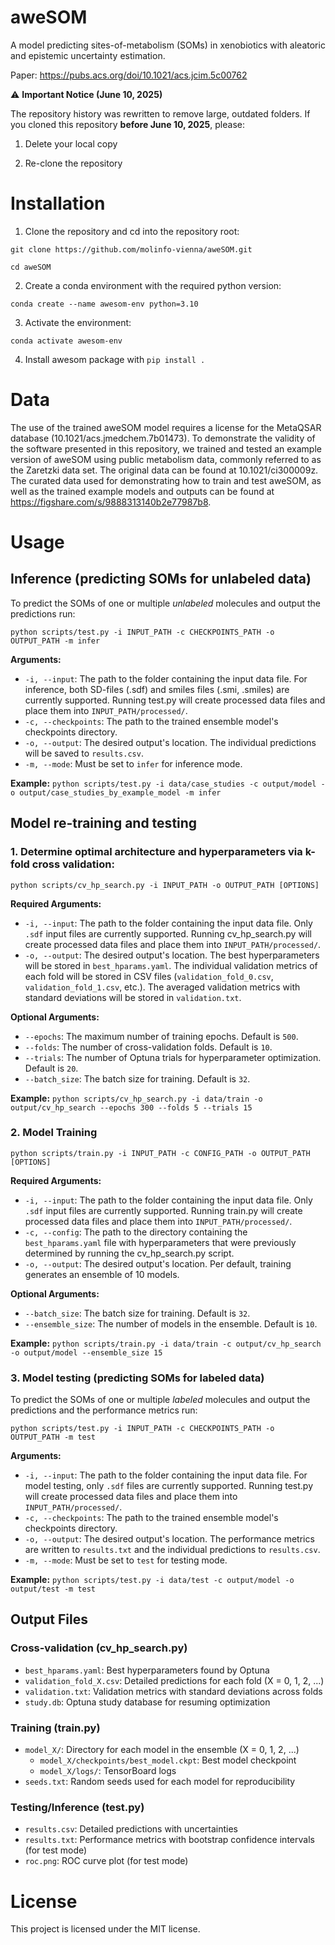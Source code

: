 aweSOM
==============================

A model predicting sites-of-metabolism (SOMs) in xenobiotics with aleatoric and epistemic uncertainty estimation.

Paper: https://pubs.acs.org/doi/10.1021/acs.jcim.5c00762

⚠️ **Important Notice (June 10, 2025)**

The repository history was rewritten to remove large, outdated folders. If you cloned this repository **before June 10, 2025**, please:

1. Delete your local copy

2. Re-clone the repository

# Installation

1. Clone the repository and cd into the repository root:

```git clone https://github.com/molinfo-vienna/aweSOM.git```

```cd aweSOM```

2. Create a conda environment with the required python version:

```conda create --name awesom-env python=3.10```

3. Activate the environment:

```conda activate awesom-env```

4. Install awesom package with ```pip install .```


# Data
The use of the trained aweSOM model requires a license for the MetaQSAR database (10.1021/acs.jmedchem.7b01473). To demonstrate the validity of the software presented in this repository, we trained and tested an example version of aweSOM using public metabolism data, commonly referred to as the Zaretzki data set. The original data can be found at 10.1021/ci300009z. The curated data used for demonstrating how to train and test aweSOM, as well as the trained example models and outputs can be found at https://figshare.com/s/9888313140b2e77987b8.


# Usage

## Inference (predicting SOMs for unlabeled data)

To predict the SOMs of one or multiple *unlabeled* molecules and output the predictions run:

```python scripts/test.py -i INPUT_PATH -c CHECKPOINTS_PATH -o OUTPUT_PATH -m infer```

**Arguments:**
- `-i, --input`: The path to the folder containing the input data file. For inference, both SD-files (.sdf) and smiles files (.smi, .smiles) are currently supported. Running test.py will create processed data files and place them into `INPUT_PATH/processed/`.
- `-c, --checkpoints`: The path to the trained ensemble model's checkpoints directory.
- `-o, --output`: The desired output's location. The individual predictions will be saved to `results.csv`.
- `-m, --mode`: Must be set to `infer` for inference mode.

**Example:**
```python scripts/test.py -i data/case_studies -c output/model -o output/case_studies_by_example_model -m infer```

## Model re-training and testing

### 1. Determine optimal architecture and hyperparameters via k-fold cross validation:

```python scripts/cv_hp_search.py -i INPUT_PATH -o OUTPUT_PATH [OPTIONS]```

**Required Arguments:**
- `-i, --input`: The path to the folder containing the input data file. Only `.sdf` input files are currently supported. Running cv_hp_search.py will create processed data files and place them into `INPUT_PATH/processed/`.
- `-o, --output`: The desired output's location. The best hyperparameters will be stored in `best_hparams.yaml`. The individual validation metrics of each fold will be stored in CSV files (`validation_fold_0.csv`, `validation_fold_1.csv`, etc.). The averaged validation metrics with standard deviations will be stored in `validation.txt`.

**Optional Arguments:**
- `--epochs`: The maximum number of training epochs. Default is `500`.
- `--folds`: The number of cross-validation folds. Default is `10`.
- `--trials`: The number of Optuna trials for hyperparameter optimization. Default is `20`.
- `--batch_size`: The batch size for training. Default is `32`.

**Example:**
```python scripts/cv_hp_search.py -i data/train -o output/cv_hp_search --epochs 300 --folds 5 --trials 15```

### 2. Model Training

```python scripts/train.py -i INPUT_PATH -c CONFIG_PATH -o OUTPUT_PATH [OPTIONS]```

**Required Arguments:**
- `-i, --input`: The path to the folder containing the input data file. Only `.sdf` input files are currently supported. Running train.py will create processed data files and place them into `INPUT_PATH/processed/`.
- `-c, --config`: The path to the directory containing the `best_hparams.yaml` file with hyperparameters that were previously determined by running the cv_hp_search.py script.
- `-o, --output`: The desired output's location. Per default, training generates an ensemble of 10 models.

**Optional Arguments:**
- `--batch_size`: The batch size for training. Default is `32`.
- `--ensemble_size`: The number of models in the ensemble. Default is `10`.

**Example:**
```python scripts/train.py -i data/train -c output/cv_hp_search -o output/model --ensemble_size 15```

### 3. Model testing (predicting SOMs for labeled data)

To predict the SOMs of one or multiple *labeled* molecules and output the predictions and the performance metrics run:

```python scripts/test.py -i INPUT_PATH -c CHECKPOINTS_PATH -o OUTPUT_PATH -m test```

**Arguments:**
- `-i, --input`: The path to the folder containing the input data file. For model testing, only `.sdf` files are currently supported. Running test.py will create processed data files and place them into `INPUT_PATH/processed/`.
- `-c, --checkpoints`: The path to the trained ensemble model's checkpoints directory.
- `-o, --output`: The desired output's location. The performance metrics are written to `results.txt` and the individual predictions to `results.csv`.
- `-m, --mode`: Must be set to `test` for testing mode.

**Example:**
```python scripts/test.py -i data/test -c output/model -o output/test -m test```

## Output Files

### Cross-validation (cv_hp_search.py)
- `best_hparams.yaml`: Best hyperparameters found by Optuna
- `validation_fold_X.csv`: Detailed predictions for each fold (X = 0, 1, 2, ...)
- `validation.txt`: Validation metrics with standard deviations across folds
- `study.db`: Optuna study database for resuming optimization

### Training (train.py)
- `model_X/`: Directory for each model in the ensemble (X = 0, 1, 2, ...)
  - `model_X/checkpoints/best_model.ckpt`: Best model checkpoint
  - `model_X/logs/`: TensorBoard logs
- `seeds.txt`: Random seeds used for each model for reproducibility

### Testing/Inference (test.py)
- `results.csv`: Detailed predictions with uncertainties
- `results.txt`: Performance metrics with bootstrap confidence intervals (for test mode)
- `roc.png`: ROC curve plot (for test mode)

# License

This project is licensed under the MIT license.
